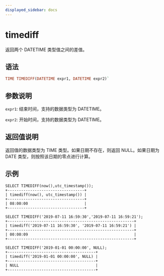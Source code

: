 ```yaml
---
displayed_sidebar: docs
---
```


# timediff



返回两个 DATETIME 类型值之间的差值。

## 语法

```Haskell
TIME TIMEDIFF(DATETIME expr1, DATETIME expr2)`
```

## 参数说明

`expr1`: 结束时间，支持的数据类型为 DATETIME。

`expr2`: 开始时间，支持的数据类型为 DATETIME。

## 返回值说明

返回值的数据类型为 TIME 类型。如果日期不存在，则返回 NULL。如果日期为 DATE 类型，则按照该日期的零点进行计算。

## 示例

```Plain Text
SELECT TIMEDIFF(now(),utc_timestamp());
+----------------------------------+
| timediff(now(), utc_timestamp()) |
+----------------------------------+
| 08:00:00                         |
+----------------------------------+

SELECT TIMEDIFF('2019-07-11 16:59:30','2019-07-11 16:59:21');
+--------------------------------------------------------+
| timediff('2019-07-11 16:59:30', '2019-07-11 16:59:21') |
+--------------------------------------------------------+
| 00:00:09                                               |
+--------------------------------------------------------+

SELECT TIMEDIFF('2019-01-01 00:00:00', NULL);
+---------------------------------------+
| timediff('2019-01-01 00:00:00', NULL) |
+---------------------------------------+
| NULL                                  |
+---------------------------------------+
```
